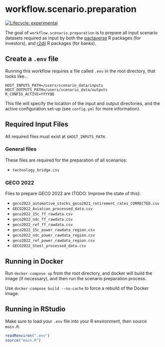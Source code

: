 # workflow.scenario.preparation

<!-- badges: start -->

[![Lifecycle:
experimental](https://img.shields.io/badge/lifecycle-experimental-orange.svg)](https://lifecycle.r-lib.org/articles/stages.html#experimental) 
<!-- badges: end -->

The goal of `workflow.scenario.preparation` is to prepare all input scenario datasets required as input by both the [pactaverse](https://rmi-pacta.github.io/pactaverse/) R packages (for investors), and [r2dii](https://rmi-pacta.github.io/r2dii.analysis/) R packages (for banks).

## Create a `.env` file

Running this workflow requires a file called `.env` in the root directory, that looks like...

```
HOST_INPUTS_PATH=/users/scenario_data/inputs
HOST_OUTPUTS_PATH=/users/scenario_data/outputs
R_CONFIG_ACTIVE=YYYYQQ
```

This file will specify the location of the input and output directories, and the active configuration set-up (see `config.yml` for more information).

## Required Input Files

All required files must exist at `$HOST_INPUTS_PATH`.

### General files

These files are required for the preparation of all scenarios:

- `technology_bridge.csv`

### GECO 2022

Files to prepare GECO 2022 are (TODO: Improve the state of this):

- `geco2022_automotive_stocks_geco2021_retirement_rates_CORRECTED.csv`
- `GECO2022_Aviation_processed_data.csv`
- `geco2022_15c_ff_rawdata.csv`
- `geco2022_ndc_ff_rawdata.csv`
- `geco2022_ref_ff_rawdata.csv`
- `geco2022_15c_power_rawdata_region.csv`
- `geco2022_ndc_power_rawdata_region.csv`
- `geco2022_ref_power_rawdata_region.csv`
- `GECO2022_Steel_processed_data.csv`

## Running in Docker

Run `docker-compose up` from the root directory, and docker will build the image (if necessary), and then run the scenario preparation process.

Use `docker-compose build --no-cache` to force a rebuild of the Docker image.

## Running in RStudio

Make sure to load your `.env` file into your R environment, then source `main.R`:

``` r
readRenviron(".env")
source("main.R")
```
